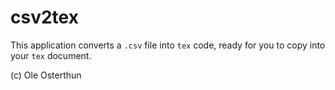 # csv2tex

This application converts a `.csv` file into `tex` code, ready for you to 
copy into your `tex` document. 

(c) Ole Osterthun
